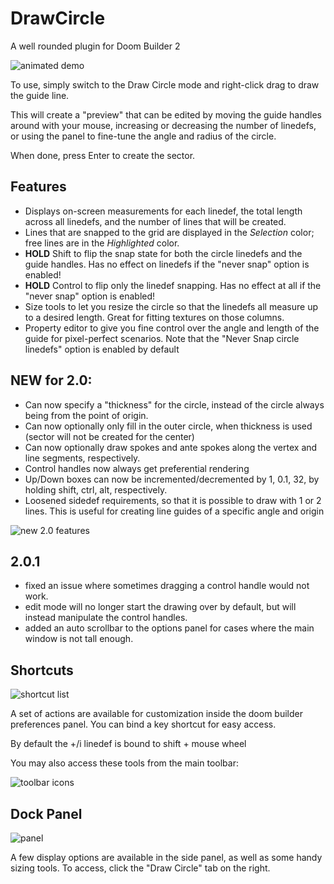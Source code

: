 DrawCircle
==========

A well rounded plugin for Doom Builder 2

![animated demo](https://raw.github.com/Xabis/DrawCircle/master/site/dc-demo.gif)

To use, simply switch to the Draw Circle mode and right-click drag to draw the guide line.

This will create a "preview" that can be edited by moving the guide handles around with your mouse, increasing or decreasing the number of linedefs, or using the panel to fine-tune the angle and radius of the circle.

When done, press Enter to create the sector.

Features
--------
* Displays on-screen measurements for each linedef, the total length across all linedefs, and the number of lines that will be created.
* Lines that are snapped to the grid are displayed in the _Selection_ color; free lines are in the _Highlighted_ color.
* __HOLD__ Shift to flip the snap state for both the circle linedefs and the guide handles. Has no effect on linedefs if the "never snap" option is enabled!
* __HOLD__ Control to flip only the linedef snapping. Has no effect at all if the "never snap" option is enabled!
* Size tools to let you resize the circle so that the linedefs all measure up to a desired length. Great for fitting textures on those columns.
* Property editor to give you fine control over the angle and length of the guide for pixel-perfect scenarios.
Note that the "Never Snap circle linedefs" option is enabled by default

NEW for 2.0:
------------
* Can now specify a "thickness" for the circle, instead of the circle always being from the point of origin.
* Can now optionally only fill in the outer circle, when thickness is used (sector will not be created for the center)
* Can now optionally draw spokes and ante spokes along the vertex and line segments, respectively.
* Control handles now always get preferential rendering
* Up/Down boxes can now be incremented/decremented by 1, 0.1, 32, by holding shift, ctrl, alt, respectively.
* Loosened sidedef requirements, so that it is possible to draw with 1 or 2 lines. This is useful for creating line guides of a specific angle and origin

![new 2.0 features](https://raw.github.com/Xabis/DrawCircle/master/site/dc-preview2.png)

2.0.1
------------
* fixed an issue where sometimes dragging a control handle would not work.
* edit mode will no longer start the drawing over by default, but will instead manipulate the control handles.
* added an auto scrollbar to the options panel for cases where the main window is not tall enough.

Shortcuts
---------
![shortcut list](https://raw.github.com/Xabis/DrawCircle/master/site/dc-keys.png)

A set of actions are available for customization inside the doom builder preferences panel. You can bind a key shortcut for easy access.

By default the +/i linedef is bound to shift + mouse wheel

You may also access these tools from the main toolbar:

![toolbar icons](https://raw.github.com/Xabis/DrawCircle/master/site/dc-toolbar.png)

Dock Panel
----------
![panel](https://raw.github.com/Xabis/DrawCircle/master/site/dc-panel.png)

A few display options are available in the side panel, as well as some handy sizing tools. To access, click the "Draw Circle" tab on the right.